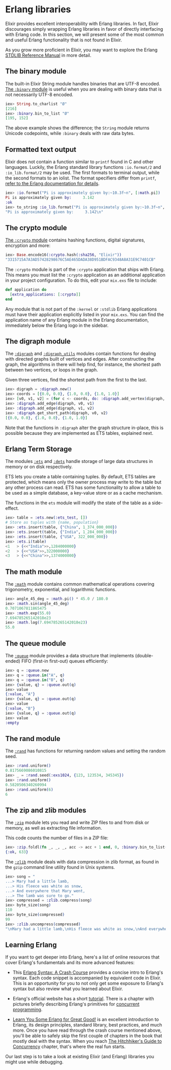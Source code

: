 # Erlang libraries

Elixir provides excellent interoperability with Erlang libraries. In fact, Elixir discourages simply wrapping Erlang libraries in favor of directly interfacing with Erlang code. In this section, we will present some of the most common and useful Erlang functionality that is not found in Elixir.

As you grow more proficient in Elixir, you may want to explore the Erlang [STDLIB Reference Manual](http://www.erlang.org/doc/apps/stdlib/index.html) in more detail.

## The binary module

The built-in Elixir String module handles binaries that are UTF-8 encoded. [The `:binary` module](`:binary`) is useful when you are dealing with binary data that is not necessarily UTF-8 encoded.

```elixir
iex> String.to_charlist "Ø"
[216]
iex> :binary.bin_to_list "Ø"
[195, 152]
```

The above example shows the difference; the `String` module returns Unicode codepoints, while `:binary` deals with raw data bytes.

## Formatted text output

Elixir does not contain a function similar to `printf` found in C and other languages. Luckily, the Erlang standard library functions `:io.format/2` and `:io_lib.format/2` may be used. The first formats to terminal output, while the second formats to an iolist. The format specifiers differ from `printf`, [refer to the Erlang documentation for details](`:io.format/2`).

```elixir
iex> :io.format("Pi is approximately given by:~10.3f~n", [:math.pi])
Pi is approximately given by:     3.142
:ok
iex> to_string :io_lib.format("Pi is approximately given by:~10.3f~n", [:math.pi])
"Pi is approximately given by:     3.142\n"
```

## The crypto module

[The `:crypto` module](`:crypto`) contains hashing functions, digital signatures, encryption and more:

```elixir
iex> Base.encode16(:crypto.hash(:sha256, "Elixir"))
"3315715A7A3AD57428298676C5AE465DADA38D951BDFAC9348A8A31E9C7401CB"
```

The `:crypto` module is part of the `:crypto` application that ships with Erlang. This means you must list the `:crypto` application as an additional application in your project configuration. To do this, edit your `mix.exs` file to include:

```elixir
def application do
  [extra_applications: [:crypto]]
end
```

Any module that is not part of the `:kernel` or `:stdlib` Erlang applications must have their application explicitly listed in your `mix.exs`. You can find the application name of any Erlang module in the Erlang documentation, immediately below the Erlang logo in the sidebar.

## The digraph module

The [`:digraph`](`:digraph`) and [`:digraph_utils`](`:digraph_utils`) modules contain functions for dealing with directed graphs built of vertices and edges. After constructing the graph, the algorithms in there will help find, for instance, the shortest path between two vertices, or loops in the graph.

Given three vertices, find the shortest path from the first to the last.

```elixir
iex> digraph = :digraph.new()
iex> coords = [{0.0, 0.0}, {1.0, 0.0}, {1.0, 1.0}]
iex> [v0, v1, v2] = (for c <- coords, do: :digraph.add_vertex(digraph, c))
iex> :digraph.add_edge(digraph, v0, v1)
iex> :digraph.add_edge(digraph, v1, v2)
iex> :digraph.get_short_path(digraph, v0, v2)
[{0.0, 0.0}, {1.0, 0.0}, {1.0, 1.0}]
```

Note that the functions in `:digraph` alter the graph structure in-place, this
is possible because they are implemented as ETS tables, explained next.

## Erlang Term Storage

The modules [`:ets`](`:ets`) and [`:dets`](`:dets`) handle storage of large data structures in memory or on disk respectively.

ETS lets you create a table containing tuples. By default, ETS tables are protected, which means only the owner process may write to the table but any other process can read. ETS has some functionality to allow a table to be used as a simple database, a key-value store or as a cache mechanism.

The functions in the `ets` module will modify the state of the table as a side-effect.

```elixir
iex> table = :ets.new(:ets_test, [])
# Store as tuples with {name, population}
iex> :ets.insert(table, {"China", 1_374_000_000})
iex> :ets.insert(table, {"India", 1_284_000_000})
iex> :ets.insert(table, {"USA", 322_000_000})
iex> :ets.i(table)
<1   > {<<"India">>,1284000000}
<2   > {<<"USA">>,322000000}
<3   > {<<"China">>,1374000000}
```

## The math module

The [`:math`](`:math`) module contains common mathematical operations covering trigonometry, exponential, and logarithmic functions.

```elixir
iex> angle_45_deg = :math.pi() * 45.0 / 180.0
iex> :math.sin(angle_45_deg)
0.7071067811865475
iex> :math.exp(55.0)
7.694785265142018e23
iex> :math.log(7.694785265142018e23)
55.0
```

## The queue module

The [`:queue`](`:queue`) module provides a data structure that implements (double-ended) FIFO (first-in first-out) queues efficiently:

```elixir
iex> q = :queue.new
iex> q = :queue.in("A", q)
iex> q = :queue.in("B", q)
iex> {value, q} = :queue.out(q)
iex> value
{:value, "A"}
iex> {value, q} = :queue.out(q)
iex> value
{:value, "B"}
iex> {value, q} = :queue.out(q)
iex> value
:empty
```

## The rand module

The [`:rand`](`:rand`) has functions for returning random values and setting the random seed.

```elixir
iex> :rand.uniform()
0.8175669086010815
iex> _ = :rand.seed(:exs1024, {123, 123534, 345345})
iex> :rand.uniform()
0.5820506340260994
iex> :rand.uniform(6)
6
```

## The zip and zlib modules

The [`:zip`](`:zip`) module lets you read and write ZIP files to and from disk or memory, as well as extracting file information.

This code counts the number of files in a ZIP file:

```elixir
iex> :zip.foldl(fn _, _, _, acc -> acc + 1 end, 0, :binary.bin_to_list("file.zip"))
{:ok, 633}
```

The [`:zlib`](`:zlib`) module deals with data compression in zlib format, as found in the `gzip` command line utility found in Unix systems.

```elixir
iex> song = "
...> Mary had a little lamb,
...> His fleece was white as snow,
...> And everywhere that Mary went,
...> The lamb was sure to go."
iex> compressed = :zlib.compress(song)
iex> byte_size(song)
110
iex> byte_size(compressed)
99
iex> :zlib.uncompress(compressed)
"\nMary had a little lamb,\nHis fleece was white as snow,\nAnd everywhere that Mary went,\nThe lamb was sure to go."
```

## Learning Erlang

If you want to get deeper into Erlang, here's a list of online resources that cover Erlang's fundamentals and its more advanced features:

* This [Erlang Syntax: A Crash Course](https://elixir-lang.org/crash-course.html) provides a concise intro to Erlang's syntax. Each code snippet is accompanied by equivalent code in Elixir. This is an opportunity for you to not only get some exposure to Erlang's syntax but also review what you learned about Elixir.

* Erlang's official website has a short [tutorial](https://www.erlang.org/course). There is a chapter with pictures briefly describing Erlang's primitives for [concurrent programming](https://www.erlang.org/course/concurrent_programming.html).

* [Learn You Some Erlang for Great Good!](http://learnyousomeerlang.com/) is an excellent introduction to Erlang, its design principles, standard library, best practices, and much more. Once you have read through the crash course mentioned above, you'll be able to safely skip the first couple of chapters in the book that mostly deal with the syntax. When you reach [The Hitchhiker's Guide to Concurrency](http://learnyousomeerlang.com/the-hitchhikers-guide-to-concurrency) chapter, that's where the real fun starts.

Our last step is to take a look at existing Elixir (and Erlang) libraries you might use while debugging.
